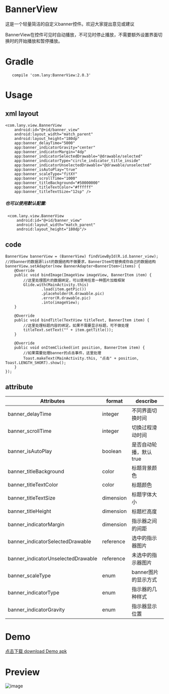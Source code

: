 # BannerView
这是一个轻量简洁的自定义banner控件。欢迎大家提出意见或建议

BannerView在控件可见时自动播放，不可见时停止播放，不需要额外设置界面切换时的开始播放和暂停播放。

# Gradle
       compile 'com.lany:BannerView:2.0.3'
# Usage
## xml layout
    <com.lany.view.BannerView
        android:id="@+id/banner_view"
        android:layout_width="match_parent"
        android:layout_height="180dp"
        app:banner_delayTime="5000"
        app:banner_indicatorGravity="center"
        app:banner_indicatorMargin="4dp"
        app:banner_indicatorSelectedDrawable="@drawable/selected"
        app:banner_indicatorType="circle_indicator_title_inside"
        app:banner_indicatorUnselectedDrawable="@drawable/unselected"
        app:banner_isAutoPlay="true"
        app:banner_scaleType="fitXY"
        app:banner_scrollTime="1000"
        app:banner_titleBackground="#50000000"
        app:banner_titleTextColor="#ffffff"
        app:banner_titleTextSize="12sp" />

##### 也可以使用默认配置:
         
     <com.lany.view.BannerView
         android:id="@+id/banner_view"
         android:layout_width="match_parent"
         android:layout_height="180dp"/>
 ## code         
            
    BannerView bannerView = (BannerView) findViewById(R.id.banner_view);    
    //对banner的数据源list的数据结构不做要求，BannerItem可替换成你自己的数据结构
    bannerView.setAdapter(new BannerAdapter<BannerItem>(items) {
        @Override
        public void bindImage(ImageView imageView, BannerItem item) {
            //这里处理图片的数据绑定，可以使用任意一种图片加载框架
            Glide.with(MainActivity.this)
                    .load(item.getPic())
                    .placeholder(R.drawable.pic)
                    .error(R.drawable.pic)
                    .into(imageView);
        }

        @Override
        public void bindTitle(TextView titleText, BannerItem item) {
            //这里处理标题内容的绑定。如果不需要显示标题，可不做处理
            titleText.setText("" + item.getTitle());
        }

        @Override
        public void onItemClicked(int position, BannerItem item) {
            //如果需要处理banner的点击事件，这里处理
            Toast.makeText(MainActivity.this, "点击" + position, Toast.LENGTH_SHORT).show();
        }
    });
## attribute 
|Attributes|format|describe
|---|---|---|
|banner_delayTime| integer|不同界面切换时间
|banner_scrollTime| integer|切换过程滑动时间
|banner_isAutoPlay| boolean|是否自动轮播，默认true
|banner_titleBackground| color|标题背景颜色
|banner_titleTextColor| color|标题颜色
|banner_titleTextSize| dimension|标题字体大小
|banner_titleHeight| dimension|标题栏高度
|banner_indicatorMargin| dimension|指示器之间的间距
|banner_indicatorSelectedDrawable| reference|选中的指示器图片
|banner_indicatorUnselectedDrawable| reference|未选中的指示器图片
|banner_scaleType| enum |banner图片的显示方式
|banner_indicatorType| enum |指示器的几种样式
|banner_indicatorGravity| enum |指示器显示位置
# Demo
[点击下载 download Demo apk](https://github.com/lany192/BannerView/raw/master/preview/app-release.apk)
# Preview
![image](https://github.com/lany192/BannerView/raw/master/preview/pic.png)

